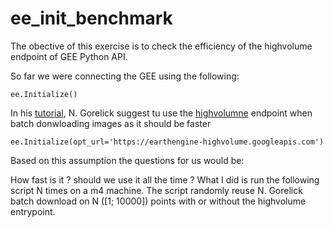 # ee_init_benchmark

The obective of this exercise is to check the efficiency of the highvolume endpoint of GEE Python API.

So far we were connecting the GEE using the following:
```
ee.Initialize()
```

In his [tutorial](https://gorelick.medium.com/fast-er-downloads-a2abd512aa26), N. Gorelick suggest tu use the [highvolumne](https://developers.google.com/earth-engine/cloud/highvolume) endpoint when batch donwloading images as it should be faster

```
ee.Initialize(opt_url='https://earthengine-highvolume.googleapis.com')
```

Based on this assumption the questions for us would be:

How fast is it ?
should we use it all the time ?
What I did is run the following script N times on a m4 machine. The script randomly reuse N. Gorelick batch download on N ([1; 10000]) points with or without the highvolume entrypoint.
